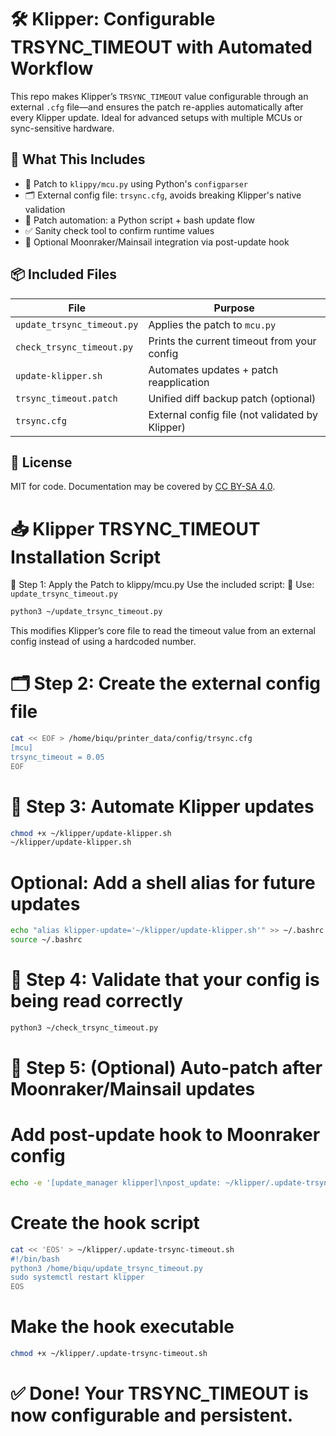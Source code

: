 # 🛠️ Klipper: Configurable TRSYNC_TIMEOUT with Automated Workflow

This repo makes Klipper’s `TRSYNC_TIMEOUT` value configurable through an external `.cfg` file—and ensures the patch re-applies automatically after every Klipper update. Ideal for advanced setups with multiple MCUs or sync-sensitive hardware.

## 🚀 What This Includes

- 🔧 Patch to `klippy/mcu.py` using Python's `configparser`
- 🗂 External config file: `trsync.cfg`, avoids breaking Klipper's native validation
- 🤖 Patch automation: a Python script + bash update flow
- ✅ Sanity check tool to confirm runtime values
- 🔁 Optional Moonraker/Mainsail integration via post-update hook

## 📦 Included Files

| File                      | Purpose                                         |
|---------------------------|-------------------------------------------------|
| `update_trsync_timeout.py`| Applies the patch to `mcu.py`                   |
| `check_trsync_timeout.py` | Prints the current timeout from your config     |
| `update-klipper.sh`       | Automates updates + patch reapplication         |
| `trsync_timeout.patch`    | Unified diff backup patch (optional)            |
| `trsync.cfg`              | External config file (not validated by Klipper) |

## 📜 License

MIT for code. Documentation may be covered by [CC BY-SA 4.0](https://creativecommons.org/licenses/by-sa/4.0/).

# 📥 Klipper TRSYNC_TIMEOUT Installation Script

🔧 Step 1: Apply the Patch to klippy/mcu.py
Use the included script:
📄 Use: `update_trsync_timeout.py`
```bash
python3 ~/update_trsync_timeout.py
```
This modifies Klipper’s core file to read the timeout value from an external config instead of using a hardcoded number.

# 🗂 Step 2: Create the external config file
```bash
cat << EOF > /home/biqu/printer_data/config/trsync.cfg
[mcu]
trsync_timeout = 0.05
EOF
```

# 🔁 Step 3: Automate Klipper updates
```bash
chmod +x ~/klipper/update-klipper.sh
~/klipper/update-klipper.sh
```

# Optional: Add a shell alias for future updates
```bash
echo "alias klipper-update='~/klipper/update-klipper.sh'" >> ~/.bashrc
source ~/.bashrc
```

# 🧪 Step 4: Validate that your config is being read correctly
```bash
python3 ~/check_trsync_timeout.py
```

# 🧩 Step 5: (Optional) Auto-patch after Moonraker/Mainsail updates

# Add post-update hook to Moonraker config
```bash
echo -e '[update_manager klipper]\npost_update: ~/klipper/.update-trsync-timeout.sh' >> ~/klipper/moonraker.conf
```
# Create the hook script
```bash
cat << 'EOS' > ~/klipper/.update-trsync-timeout.sh
#!/bin/bash
python3 /home/biqu/update_trsync_timeout.py
sudo systemctl restart klipper
EOS
```

# Make the hook executable
```bash
chmod +x ~/klipper/.update-trsync-timeout.sh
```

# ✅ Done! Your TRSYNC_TIMEOUT is now configurable and persistent.


